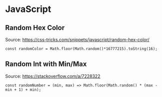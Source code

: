 # JavaScript

## Random Hex Color

Source: https://css-tricks.com/snippets/javascript/random-hex-color/

    const randomColor = Math.floor(Math.random()*16777215).toString(16);


## Random Int with Min/Max

Source: https://stackoverflow.com/a/7228322

    const randomNumber = (min, max) => Math.floor(Math.random() * (max - min + 1) + min);

